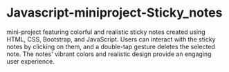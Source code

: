 # Javascript-miniproject-Sticky_notes
 mini-project featuring colorful and realistic sticky notes created using HTML, CSS, Bootstrap, and JavaScript. Users can interact with the sticky notes by clicking on them, and a double-tap gesture deletes the selected note. The notes' vibrant colors and realistic design provide an engaging user experience.
